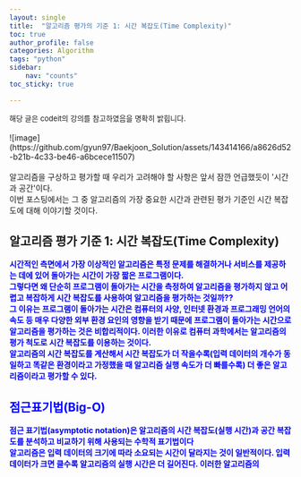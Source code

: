 ```yaml
---
layout: single
title:  "알고리즘 평가의 기준 1: 시간 복잡도(Time Complexity)"
toc: true
author_profile: false
categories: Algorithm
tags: "python"
sidebar:
    nav: "counts"
toc_sticky: true

---
```


<head>
  <style>
    table.dataframe {
      white-space: normal;
      width: 100%;
      height: 240px;
      display: block;
      overflow: auto;
      font-family: Arial, sans-serif;
      font-size: 0.9rem;
      line-height: 20px;
      text-align: center;
      border: 0px !important;
    }

    table.dataframe th {
      text-align: center;
      font-weight: bold;
      padding: 8px;
    }

    table.dataframe td {
      text-align: center;
      padding: 8px;
    }

    table.dataframe tr:hover {
      background: #b8d1f3; 
    }

    .output_prompt {
      overflow: auto;
      font-size: 0.9rem;
      line-height: 1.45;
      border-radius: 0.3rem;
      -webkit-overflow-scrolling: touch;
      padding: 0.8rem;
      margin-top: 0;
      margin-bottom: 15px;
      font: 1rem Consolas, "Liberation Mono", Menlo, Courier, monospace;
      color: $code-text-color;
      border: solid 1px $border-color;
      border-radius: 0.3rem;
      word-break: normal;
      white-space: pre;
    }

  .dataframe tbody tr th:only-of-type {
      vertical-align: middle;
  }

  .dataframe tbody tr th {
      vertical-align: top;
  }

  .dataframe thead th {
      text-align: center !important;
      padding: 8px;
  }

  .page__content p {
      margin: 0 0 0px !important;
  }

  .page__content p > strong {
    font-size: 0.8rem !important;
  }

  </style>
</head>

<span style="font-size:13px;">
해당 글은 codeit의 강의를 참고하였음을 명확히 밝힙니다.
</span>
<br>
<br>
![image](https://github.com/gyun97/Baekjoon_Solution/assets/143414166/a8626d52-b21b-4c33-be46-a6bcece11507)
<br>
<br>
알고리즘을 구상하고 평가할 때 우리가 고려해야 할 사항은 앞서 잠깐 언급했듯이 '시간과 공간'이다.<br>
이번 포스팅에서는 그 중 알고리즘의 가장 중요한 시간과 관련된 평가 기준인 시간 복잡도에 대해 이야기할 것이다.   
 
## **알고리즘 평가 기준 1: 시간 복잡도(Time Complexity)**
<span style = "color:blue; font-weight:bold;">
시간적인 측면에서 가장 이상적인 알고리즘은 특정 문제를 해결하거나 서비스를 제공하는 데에 있어 돌아가는 시간이 가장 짧은 프로그램이다.<br>
그렇다면 왜 단순히 프로그램이 돌아가는 시간을 측정하여 알고리즘을 평가하지 않고 어렵고 복잡하게 시간 복잡도를 사용하여 알고리즘을 평가하는 것일까??<br>
그 이유는 프로그램이 돌아가는 시간은 컴퓨터의 사양, 인터넷 환경과 프로그래밍 언어의 속도 등 매우 다양한 외부 환경 요인의 영향을 받기 때문에 프로그램이 돌아가는 시간으로 알고리즘을 평가하는 것은 비합리적이다. 이러한 이유로 컴퓨터 과학에서는 알고리즘의 평가 척도로 시간 복잡도를 이용하는 것이다.<br>
<span style = "font-weight:bold;">
알고리즘의 시간 복잡도를 계산해서 시간 복잡도가 더 작을수록(입력 데이터의 개수가 동일하고 똑같은 환경이라고 가정했을 때 알고리즘 실행 속도가 더 빠를수록) 더 좋은 알고리즘이라고 평가할 수 있다.
</span>   

## **점근표기법(Big-O)**
<span style = "color:blue; font-weight:bold;">
점근 표기법(asymptotic notation)은 알고리즘의 시간 복잡도(실행 시간)과 공간 복잡도를 분석하고 비교하기 위해 사용되는 수학적 표기법이다</span><br>
알고리즘은 입력 데이터의 크기에 따라 소요되는 시간이 달라지는 것이 일반적이다. 입력 데이터가 크면 클수록 알고리즘의 실행 시간은 더 길어진다.
이러한 알고리즘의   
